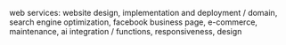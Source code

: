 web services: website design, implementation and deployment / domain, search engine optimization, facebook business page, e-commerce, maintenance, ai integration / functions, responsiveness, design